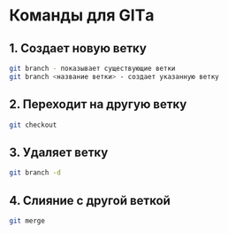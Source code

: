 # Команды для GITа

## 1. Создает новую ветку

```sh
git branch - показывает существующие ветки
git branch <название ветки> - создает указанную ветку
```

## 2. Переходит на другую ветку

```sh
git checkout
```

## 3. Удаляет ветку

```sh
git branch -d 
```

## 4. Слияние с другой веткой

```sh
git merge
```